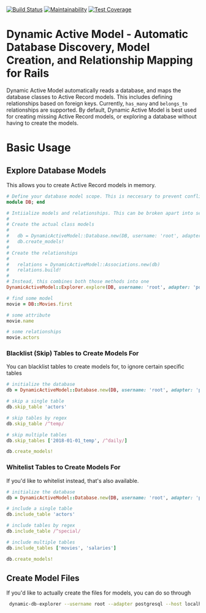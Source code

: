 [![Build Status](https://travis-ci.com/dougyouch/dynamic-active-model.svg?branch=master)](https://travis-ci.com/dougyouch/dynamic-active-model)
[![Maintainability](https://api.codeclimate.com/v1/badges/76f5bdfc2d2ca28514c6/maintainability)](https://codeclimate.com/github/dougyouch/dynamic-active-model/maintainability)
[![Test Coverage](https://api.codeclimate.com/v1/badges/76f5bdfc2d2ca28514c6/test_coverage)](https://codeclimate.com/github/dougyouch/dynamic-active-model/test_coverage)

# Dynamic Active Model - Automatic Database Discovery, Model Creation, and Relationship Mapping for Rails

Dynamic Active Model automatically reads a database, and maps the database classes to Active Record models. This includes defining relationships based on foreign keys. Currently, `has_many` and `belongs_to` relationships are supported. By default, Dynamic Active Model is best used for creating missing Active Record models, or exploring a database without having to create the models.

# Basic Usage

## Explore Database Models
This allows you to create Active Record models in memory.

```ruby
# Define your database model scope. This is neccesary to prevent conflicts.
module DB; end

# Intiialize models and relationships. This can be broken apart into separate calls if you'd like.
#
# Create the actual class models
#
#   db = DynamicActiveModel::Database.new(DB, username: 'root', adapter: 'postgresql', database: 'rails_development', password: 'password')
#   db.create_models!
#
# Create the relationships
#
#   relations = DynamicActiveModel::Associations.new(db)
#   relations.build!
#
# Instead, this combines both those methods into one
DynamicActiveModel::Explorer.explore(DB, username: 'root', adapter: 'postgresql', database: 'rails_development', password: 'password')

# find some model
movie = DB::Movies.first

# some attribute
movie.name

# some relationships
movie.actors
```

### Blacklist (Skip) Tables to Create Models For
You can blacklist tables to create models for, to ignore certain specific tables

```ruby
# initialize the database
db = DynamicActiveModel::Database.new(DB, username: 'root', adapter: 'postgresql', database: 'rails_development', password: 'password')

# skip a single table
db.skip_table 'actors'

# skip tables by regex
db.skip_table /^temp/

# skip multiple tables
db.skip_tables ['2018-01-01_temp', /^daily/]

db.create_models!
```

### Whitelist Tables to Create Models For
If you'd like to whitelist instead, that's also available.

```ruby
# initialize the database
db = DynamicActiveModel::Database.new(DB, username: 'root', adapter: 'postgresql', database: 'rails_development', password: 'password')

# include a single table
db.include_table 'actors'

# include tables by regex
db.include_table /^special/

# include multiple tables
db.include_tables ['movies', 'salaries']

db.create_models!
```

## Create Model Files
If you'd like to actually create the files for models, you can do so through

```bash
 dynamic-db-explorer --username root --adapter postgresql --host localhost --database rails_development --password password --create-class-files /path/to/folder/for/model/files
 ```
